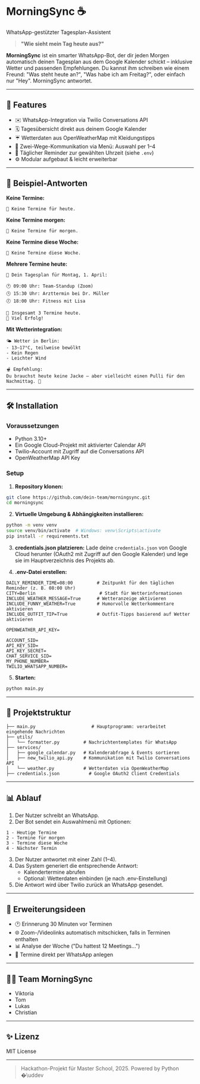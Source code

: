 # MorningSync ☕️

WhatsApp-gestützter Tagesplan-Assistent

> **"Wie sieht mein Tag heute aus?"**

**MorningSync** ist ein smarter WhatsApp-Bot, der dir jeden Morgen automatisch deinen Tagesplan aus dem Google Kalender schickt – inklusive Wetter und passenden Empfehlungen. 
Du kannst ihm schreiben wie einem Freund: "Was steht heute an?", "Was habe ich am Freitag?", oder einfach nur "Hey". MorningSync antwortet.

---

## 🚀 Features

- ✉️ WhatsApp-Integration via Twilio Conversations API
- 🗓️ Tagesübersicht direkt aus deinem Google Kalender
- ☔️ Wetterdaten aus OpenWeatherMap mit Kleidungstipps
- 💬 Zwei-Wege-Kommunikation via Menü: Auswahl per 1–4
- 📆 Täglicher Reminder zur gewählten Uhrzeit (siehe `.env`)
- ⚙️ Modular aufgebaut & leicht erweiterbar

---

## 🤝 Beispiel-Antworten

**Keine Termine:**
```
📅 Keine Termine für heute.
```

**Keine Termine morgen:**
```
📅 Keine Termine für morgen.
```

**Keine Termine diese Woche:**
```
📅 Keine Termine diese Woche.
```

**Mehrere Termine heute:**
```
📅 Dein Tagesplan für Montag, 1. April:

🕐 09:00 Uhr: Team-Standup (Zoom)
🕓 15:30 Uhr: Arzttermin bei Dr. Müller
🕖 18:00 Uhr: Fitness mit Lisa

📝 Insgesamt 3 Termine heute.
📆 Viel Erfolg!
```

**Mit Wetterintegration:**
```
🌤 Wetter in Berlin:
- 13–17°C, teilweise bewölkt
- Kein Regen
- Leichter Wind

🫕 Empfehlung:
Du brauchst heute keine Jacke – aber vielleicht einen Pulli für den Nachmittag. 👕
```

---

## 🛠️ Installation

### Voraussetzungen
- Python 3.10+
- Ein Google Cloud-Projekt mit aktivierter Calendar API
- Twilio-Account mit Zugriff auf die Conversations API
- OpenWeatherMap API Key

### Setup

1. **Repository klonen:**
```bash
git clone https://github.com/dein-team/morningsync.git
cd morningsync
```

2. **Virtuelle Umgebung & Abhängigkeiten installieren:**
```bash
python -m venv venv
source venv/bin/activate  # Windows: venv\Scripts\activate
pip install -r requirements.txt
```

3. **credentials.json platzieren:**
Lade deine `credentials.json` von Google Cloud herunter (OAuth2 mit Zugriff auf den Google Kalender) und lege sie im Hauptverzeichnis des Projekts ab.

4. **.env-Datei erstellen:**
```env
DAILY_REMINDER_TIME=08:00         # Zeitpunkt für den täglichen Reminder (z. B. 08:00 Uhr)
CITY=Berlin                        # Stadt für Wetterinformationen
INCLUDE_WEATHER_MESSAGE=True      # Wetteranzeige aktivieren
INCLUDE_FUNNY_WEATHER=True        # Humorvolle Wetterkommentare aktivieren
INCLUDE_OUTFIT_TIP=True           # Outfit-Tipps basierend auf Wetter aktivieren

OPENWEATHER_API_KEY=

ACCOUNT_SID=
API_KEY_SID=
API_KEY_SECRET=
CHAT_SERVICE_SID=
MY_PHONE_NUMBER=
TWILIO_WHATSAPP_NUMBER=
```

5. **Starten:**
```bash
python main.py
```

---

## 🔄 Projektstruktur
```
├── main.py                     # Hauptprogramm: verarbeitet eingehende Nachrichten
├── utils/
│   └── formatter.py         # Nachrichtentemplates für WhatsApp
├── services/
│   ├── google_calendar.py   # Kalenderabfrage & Events sortieren
│   ├── new_twilio_api.py    # Kommunikation mit Twilio Conversations API
│   └── weather.py           # Wetterdaten via OpenWeatherMap
├── credentials.json           # Google OAuth2 Client Credentials
```

---

## 📊 Ablauf

1. Der Nutzer schreibt an WhatsApp.
2. Der Bot sendet ein Auswahlmenü mit Optionen:
```
1 - Heutige Termine
2 - Termine für morgen
3 - Termine diese Woche
4 - Nächster Termin
```
3. Der Nutzer antwortet mit einer Zahl (1–4).
4. Das System generiert die entsprechende Antwort:
   - Kalendertermine abrufen
   - Optional: Wetterdaten einbinden (je nach .env-Einstellung)
5. Die Antwort wird über Twilio zurück an WhatsApp gesendet.

---

## 🌟 Erweiterungsideen

- 🕐 Erinnerung 30 Minuten vor Terminen
- 🌐 Zoom-/Videolinks automatisch mitschicken, falls in Terminen enthalten
- 📊 Analyse der Woche ("Du hattest 12 Meetings...")
- 📅 Termine direkt per WhatsApp anlegen

---

## 👨‍💼 Team MorningSync
- Viktoria
- Tom
- Lukas
- Christian

---

## ✨ Lizenz
MIT License

---

> Hackathon-Projekt für Master School, 2025. Powered by Python �\uddev

